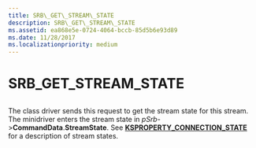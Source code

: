 ```yaml
---
title: SRB\_GET\_STREAM\_STATE
description: SRB\_GET\_STREAM\_STATE
ms.assetid: ea868e5e-0724-4064-bccb-85d5b6e93d89
ms.date: 11/28/2017
ms.localizationpriority: medium
---
```


# SRB\_GET\_STREAM\_STATE


## <span id="ddk_srb_get_stream_state_ks"></span><span id="DDK_SRB_GET_STREAM_STATE_KS"></span>


The class driver sends this request to get the stream state for this stream. The minidriver enters the stream state in *pSrb*-&gt;**CommandData**.**StreamState**. See [**KSPROPERTY\_CONNECTION\_STATE**](ksproperty-connection-state.md) for a description of stream states.

 

 






